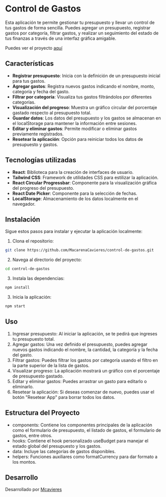 # Control de Gastos

Esta aplicación te permite gestionar tu presupuesto y llevar un control de tus gastos de forma sencilla. Puedes agregar un presupuesto, registrar gastos por categoría, filtrar gastos, y realizar un seguimiento del estado de tus finanzas a través de una interfaz gráfica amigable.

Puedes ver el proyecto [aquí](https://macarenacavieres.github.io/control-de-gastos/)

## Características

- **Registrar presupuesto**: Inicia con la definición de un presupuesto inicial para tus gastos.
- **Agregar gastos**: Registra nuevos gastos indicando el nombre, monto, categoría y fecha del gasto.
- **Filtrar por categoría**: Visualiza tus gastos filtrándolos por diferentes categorías.
- **Visualización del progreso**: Muestra un gráfico circular del porcentaje gastado respecto al presupuesto total.
- **Guardar datos**: Los datos del presupuesto y los gastos se almacenan en el localStorage para mantener la información entre sesiones.
- **Editar y eliminar gastos**: Permite modificar o eliminar gastos previamente registrados.
- **Resetear la aplicación**: Opción para reiniciar todos los datos de presupuesto y gastos.

## Tecnologías utilizadas

- **React**: Biblioteca para la creación de interfaces de usuario.
- **Tailwind CSS**: Framework de utilidades CSS para estilizar la aplicación.
- **React Circular Progressbar**: Componente para la visualización gráfica del progreso del presupuesto.
- **React Date Picker**: Componente para la selección de fechas.
- **LocalStorage**: Almacenamiento de los datos localmente en el navegador.

## Instalación

Sigue estos pasos para instalar y ejecutar la aplicación localmente:

1. Clona el repositorio:
```bash
git clone https://github.com/MacarenaCavieres/control-de-gastos.git
```
2. Navega al directorio del proyecto:
```bash
cd control-de-gastos
```
3. Instala las dependencias:
```bash
npm install
```
3. Inicia la aplicación:
```bash
npm start
```

## Uso
1. Ingresar presupuesto: Al iniciar la aplicación, se te pedirá que ingreses tu presupuesto total.
2. Agregar gastos: Una vez definido el presupuesto, puedes agregar nuevos gastos indicando el nombre, la cantidad, la categoría y la fecha del gasto.
3. Filtrar gastos: Puedes filtrar los gastos por categoría usando el filtro en la parte superior de la lista de gastos.
4. Visualizar progreso: La aplicación mostrará un gráfico con el porcentaje de presupuesto gastado.
5. Editar y eliminar gastos: Puedes arrastrar un gasto para editarlo o eliminarlo.
6. Resetear la aplicación: Si deseas comenzar de nuevo, puedes usar el botón "Resetear App" para borrar todos los datos.

## Estructura del Proyecto
- components: Contiene los componentes principales de la aplicación como el formulario de presupuesto, el listado de gastos, el formulario de gastos, entre otros.
- hooks: Contiene el hook personalizado useBudget para manejar el estado global del presupuesto y los gastos.
- data: Incluye las categorías de gastos disponibles.
- helpers: Funciones auxiliares como formatCurrency para dar formato a los montos.

## Desarrollo

Desarrollado por [Mcavieres](https://www.linkedin.com/in/macarena-cavieres-rubio/)
